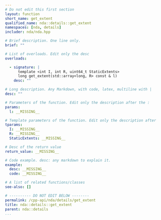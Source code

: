 ```yaml
---
# Do not edit this first section
layout: function
short_name: get_extent
qualified_name: nda::details::get_extent
namespaces: [nda, details]
includer: nda/nda.hpp

# Brief description. One line only.
brief: ""

# List of overloads. Edit only the desc
overloads:

  - signature: |
      template <int I, int R, uint64_t StaticExtents>
      long get_extent(std::array<long, R> const & l)
    desc: ""

# Long description. Any Markdown, with code, latex, multiline with |
desc: ""

# Parameters of the function. Edit only the description after the :
params:
  l: __MISSING__

# Template parameters of the function. Edit only the description after the :
tparams:
  I: __MISSING__
  R: __MISSING__
  StaticExtents: __MISSING__

# Desc of the return value
return_value: __MISSING__

# Code example. desc: any markdown to explain it.
example:
  desc: __MISSING__
  code: __MISSING__

# A list of related functions/classes
see-also: []

# ---------- DO NOT EDIT BELOW --------
permalink: /cpp-api/nda/details/get_extent
title: nda::details::get_extent
parent: nda::details
...
```


